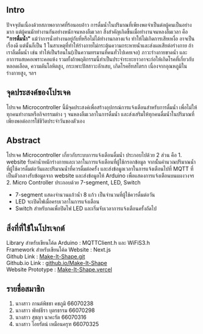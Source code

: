 ## Intro
  ปัจจจุบันเนื่องด้วยสภาพอากาศที่ร้อนอบอ้าว การดื่มน้ำในปริมาณที่เพียงพอจำเป็นต่อผู้คนเป็นอย่างมาก แต่ผู้คนมักทำงานกันอย่างหนักจนหลงลืมเวลา สิ่งสำคัญเกิดขึ้นเมื่อทำงานจนหลงลืมเวลา คือ **"การดื่มน้ำ"** แม้ว่าการนั่งทำงานอยู่กับที่หรือไม่ได้ทำงานกลางแจ้ง ทำให้ไม่เกิดการเสียเหงื่อ อาจเป็นเรื่องดี แต่นั้นก็เป็น 1 ในสาเหตุที่ทำให้ร่างกายไม่กระตุ้นความกระหายน้ำและส่งผลเสียต่อร่างกาย ถ้าเราลืมดื่มน้ำ เช่น ทำให้เป็นร้อนใน(เป็นความทรมานที่คนทั่วไปเคยเจอ) ภาวะร่างกายขาดน้ำ และอาการแสบคอเพราะคอแห้ง รวมทั้งถ้าพฤติกรรมนี้ทำเป็นประจำระยะยาวอาจะก่อให้เกิดโรคที่เกี่ยวกับหลอดเลือด, ความดันโลหิตสูง, กระเพาะปัสสาวะอักเสบ, เกิดโรคฮีทสโตรก เนื่องจากอุณหภูมิในร่างกายสูง, ฯลฯ

## จุดประสงค์ของโปรเจค
  โปรเจค Microcontroller นี้มีจุดประสงค์เพื่อสร้างอุปกรณ์การแจ้งเตือนสำหรับการดื่มน้ำ เพื่อไม่ให้ทุกคนทำงานหรือกิจกรรมต่าง ๆ จนหลงลืมเวลาในการดื่มน้ำ และส่งเสริมให้ทุกคนดื่มน้ำในปริมาณที่เพียงพอต่อการใช้ชีวิตประจำวันของตัวเอง

## Abstract
  โปรเจค Microcontroller เกี่ยวกับระบบการแจ้งเตือนดื่มน้ำ ประกอบไปด้วย 2 ส่วน คือ
              1. website รับค่าน้ำหนักร่างกายและเวลาในการแจ้งเตือนที่ผู้ใช้กรอกข้อมูล จากนั้นคำนวณปริมาณน้ำที่ผู้ใช้ควรดื่มต่อวันและปริมาณน้ำที่ควรดื่มต่อครั้ง และส่งข้อมูลเวลาในการแจ้งเตือนไปที่ MQTT ที่เป็นตัวกลางรับข้อมูลจาก website และส่งข้อมูลให้ Arduino เพื่อแสดงการแจ้งเตือนบนแผงวงจร
              2. Micro Controller ประกอบด้วย 7-segment, LED, Switch
  - 7-segment แสดงจำนวนแก้วน้ำ 8 แก้ว เป็นจำนวนที่ผู้ใช้ควรดื่มต่อวัน
  - LED จะเปิดไฟเมื่อครบเวลาในการแจ้งเตือน
  - Switch สำหรับกดเพื่อปิดไฟ LED และเริ่มจับเวลาการแจ้งเตือนครั้งถัดไป

## สิ่งที่ที่ใช้ในโปรเจกต์
  Library สำหรับเขียนโค้ด Arduino : MQTTClient.h และ WiFiS3.h <br>
  Framework สำหรับเขียนโค้ด Website : Next.js <br>
  Github Link : [Make-It-Shape.git](https://github.com/Suchaya-aum/Make-It-Shape.git) <br>
  Github.io Link : [github.io/Make-It-Shape](https://suchaya-aum.github.io/Make-It-Shape/) <br>
  Website Prototype : [Make-It-Shape.vercel](https://make-it-shape.vercel.app/) <br>

## รายชื่อสมาชิก
  1. นางสาว กานต์พิชชา คชภูมิ	66070238
  2. นางสาว พัทธ์ธีรา บุตรธรรม	66070298
  3. นางสาว สุชญา นาคะรัต		66070316
  4. นางสาว ไอยรัตน์ เหมือนครุฑ	66070325
